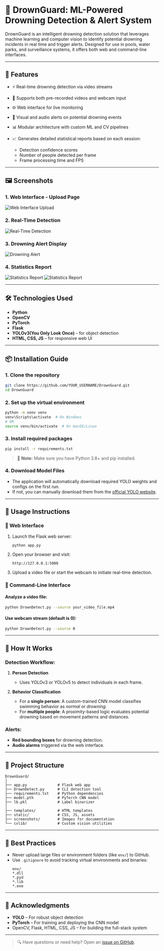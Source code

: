 
# 🌊 DrownGuard: ML-Powered Drowning Detection & Alert System

DrownGuard is an intelligent drowning detection solution that leverages machine learning and computer vision to identify potential drowning incidents in real time and trigger alerts. Designed for use in pools, water parks, and surveillance systems, it offers both web and command-line interfaces.

---

## 🚀 Features

- ⚡ Real-time drowning detection via video streams
- 🎥 Supports both pre-recorded videos and webcam input
- 🌐 Web interface for live monitoring
- 🔔 Visual and audio alerts on potential drowning events
- 📊 Modular architecture with custom ML and CV pipelines

- 📈 Generates detailed statistical reports based on each session:
  - Detection confidence scores
  - Number of people detected per frame
  - Frame processing time and FPS

---

## 🖼️ Screenshots

### 1. Web Interface - Upload Page
![Web Interface Upload](screenshots/web_interface.png)

### 2. Real-Time Detection
![Real-Time Detection](screenshots/realtime_detection.png)

### 3. Drowning Alert Display
![Drowning Alert](screenshots/drowning_alerts.png)

### 4. Statistics Report
![Statistics Report](screenshots/statistics.png)
![Statistics Report](screenshots/statistics2.png)


---

## 🛠️ Technologies Used

- **Python**
- **OpenCV**
- **PyTorch**
- **Flask**
- **YOLOv3(You Only Look Once)** – for object detection
- **HTML, CSS, JS** – for responsive web UI

---

## 📦 Installation Guide

### 1. Clone the repository
```bash
git clone https://github.com/YOUR_USERNAME/DrownGuard.git
cd DrownGuard
```

### 2. Set up the virtual environment
```bash
python -m venv venv
venv\Scripts\activate  # On Windows
# OR
source venv/bin/activate  # On macOS/Linux
```

### 3. Install required packages
```bash
pip install -r requirements.txt
```

> 📝 **Note:** Make sure you have Python 3.8+ and pip installed.

### 4. Download Model Files
- The application will automatically download required YOLO weights and configs on the first run.
- If not, you can manually download them from the [official YOLO website](https://pjreddie.com/darknet/yolo/).

---

## 🚦 Usage Instructions

### 🔹 Web Interface
1. Launch the Flask web server:
   ```bash
   python app.py
   ```

2. Open your browser and visit:
   ```
   http://127.0.0.1:5000
   ```

3. Upload a video file or start the webcam to initiate real-time detection.

### 🔹 Command-Line Interface

#### Analyze a video file:
```bash
python DrownDetect.py --source your_video_file.mp4
```

#### Use webcam stream (default is 0):
```bash
python DrownDetect.py --source 0
```

---

## 🧠 How It Works

### Detection Workflow:

1. **Person Detection**  
   - Uses YOLOv3 or YOLOv5 to detect individuals in each frame.

2. **Behavior Classification**  
   - For a **single person**: A custom-trained CNN model classifies swimming behavior as *normal* or *drowning*.
   - For **multiple people**: A proximity-based logic evaluates potential drowning based on movement patterns and distances.

### Alerts:
- **Red bounding boxes** for drowning detection.
- **Audio alarms** triggered via the web interface.

---

## 📁 Project Structure

```
DrownGuard/
│
├── app.py              # Flask web app
├── DrownDetect.py      # CLI detection tool
├── requirements.txt    # Python dependencies
├── model.pth           # PyTorch CNN model
├── lb.pkl              # Label binarizer
│
├── templates/          # HTML templates
├── static/             # CSS, JS, assets
├── screenshots/        # Images for documentation
└── cvlib/              # Custom vision utilities
```

---

## 🔐 Best Practices

- Never upload large files or environment folders (like `env/`) to GitHub.
- Use `.gitignore` to avoid tracking virtual environments and binaries:
  ```plaintext
  env/
  *.dll
  *.pyd
  *.lib
  *.exe
  ```

---


## 🙏 Acknowledgments

- **YOLO** – For robust object detection
- **PyTorch** – For training and deploying the CNN model
- OpenCV, Flask, HTML, CSS, JS – For building the full-stack system

---

> 🔍 Have questions or need help? Open an [issue on GitHub](https://github.com/YOUR_USERNAME/DrownGuard/issues).
